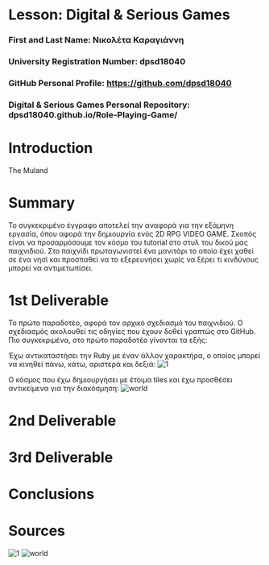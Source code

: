 # Lesson: Digital & Serious Games

### First and Last Name: Νικολέτα Καραγιάννη
### University Registration Number: dpsd18040
### GitHub Personal Profile: https://github.com/dpsd18040
### Digital & Serious Games Personal Repository: dpsd18040.github.io/Role-Playing-Game/


# Introduction

The Muland

# Summary
Το συγκεκριμένο έγγραφο αποτελεί την αναφορά για την εξάμηνη εργασία, όπου αφορά την δημιουργία ενός 2D RPG VIDEO GAME.
Σκοπός είναι να προσαρμόσουμε τον κόσμο του tutorial στο στυλ του δικού μας παιχνιδιού. Στο παιχνίδι πρωταγωνιστεί ένα μανιτάρι το οποίο έχει χαθεί σε ένα νησί και προσπαθεί να το εξερευνήσει χωρίς να ξέρει τι κινδύνους μπορεί να αντιμετωπίσει.

# 1st Deliverable
Το πρώτο παραδοτέο, αφορά τον αρχικό σχεδιασμό του παιχνιδιού. Ο σχεδιασμός ακολουθεί τις οδηγίες που έχουν δοθεί γραπτώς στο GitHub. Πιο συγκεκριμένα, στο πρώτο παραδοτέο γίνονται τα εξής:

Έχω αντικαταστήσει την Ruby με έναν άλλον χαρακτήρα, ο οποίος μπορεί να κινηθεί πάνω, κάτω, αριστερά και δεξιά:
![1](https://user-images.githubusercontent.com/116358629/201186446-c4a86561-2077-4ae7-81ae-ca95aad1ccfc.png)

Ο κόσμος που έχω δημιουργήσει με έτοιμα tiles και έχω προσθέσει αντικείμενα για την διακόσμηση:
![world](https://user-images.githubusercontent.com/116358629/201186916-3681a345-4d25-4c8a-ad45-adde365d9cd5.png)









# 2nd Deliverable


# 3rd Deliverable 


# Conclusions


# Sources
![1](https://user-images.githubusercontent.com/116358629/201186446-c4a86561-2077-4ae7-81ae-ca95aad1ccfc.png)
![world](https://user-images.githubusercontent.com/116358629/201186916-3681a345-4d25-4c8a-ad45-adde365d9cd5.png)
